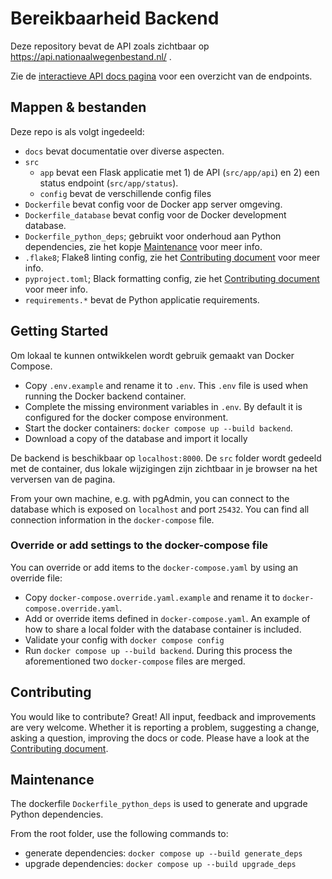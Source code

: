 # Bereikbaarheid Backend
Deze repository bevat de API zoals zichtbaar op https://api.nationaalwegenbestand.nl/ .

Zie de [interactieve API docs pagina](https://api.nationaalwegenbestand.nl/docs) voor een overzicht van de endpoints.

## Mappen & bestanden
Deze repo is als volgt ingedeeld:

* `docs` bevat documentatie over diverse aspecten.
* `src`
  * `app` bevat een Flask applicatie met 1) de API (`src/app/api`) en 2) een status endpoint (`src/app/status`).
  * `config` bevat de verschillende config files
* `Dockerfile` bevat config voor de Docker app server omgeving.
* `Dockerfile_database` bevat config voor de Docker development database.
* `Dockerfile_python_deps`; gebruikt voor onderhoud aan Python dependencies, zie het kopje [Maintenance](#maintenance) voor meer info.
* `.flake8`; Flake8 linting config, zie het [Contributing document](./CONTRIBUTING.md) voor meer info.
* `pyproject.toml`; Black formatting config, zie het [Contributing document](./CONTRIBUTING.md) voor meer info.
* `requirements.*` bevat de Python applicatie requirements.

## Getting Started
Om lokaal te kunnen ontwikkelen wordt gebruik gemaakt van Docker Compose. 

- Copy `.env.example` and rename it to `.env`. This `.env` file is used when running the Docker backend container.
- Complete the missing environment variables in `.env`. By default it is configured for the docker compose environment.
- Start the docker containers: `docker compose up --build backend`.
- Download a copy of the database and import it locally

De backend is beschikbaar op `localhost:8000`. De `src` folder wordt gedeeld met de container, dus lokale wijzigingen zijn zichtbaar in je browser na het verversen van de pagina.

From your own machine, e.g. with pgAdmin, you can connect to the database which is exposed on `localhost` and port `25432`. You can find all connection information in the `docker-compose` file.

### Override or add settings to the docker-compose file
You can override or add items to the `docker-compose.yaml` by using an override file:

- Copy `docker-compose.override.yaml.example` and rename it to `docker-compose.override.yaml`.
- Add or override items defined in `docker-compose.yaml`. An example of how to share a local folder with the database container is included.
- Validate your config with `docker compose config`
- Run `docker compose up --build backend`. During this process the aforementioned two `docker-compose` files are merged.

## Contributing
You would like to contribute? Great! All input, feedback and improvements are very welcome. Whether it is reporting a problem, suggesting a change, asking a question, improving the docs or code. Please have a look at the [Contributing document](./CONTRIBUTING.md).

## Maintenance
The dockerfile `Dockerfile_python_deps` is used to generate and upgrade Python dependencies.

From the root folder, use the following commands to:
- generate dependencies: `docker compose up --build generate_deps`
- upgrade dependencies: `docker compose up --build upgrade_deps`
